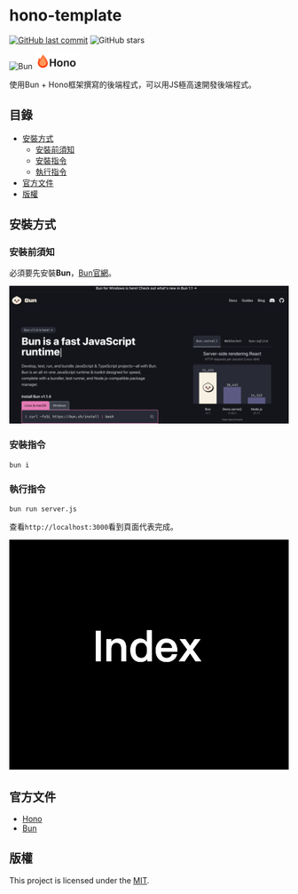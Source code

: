 # hono-template

[![GitHub last commit](https://img.shields.io/github/last-commit/connectshark/hono-template.svg?style=flat)](https://github.com/connectshark/hono-template)
![GitHub stars](https://img.shields.io/github/stars/connectshark/hono-template.svg?style=social&label=Stars&style=plastic)

![Bun](https://img.shields.io/badge/Bun-%23000000.svg?style=for-the-badge&logo=bun&logoColor=white) 
<img style="width: 80px;" src="./readme/hono-title.png">

使用Bun + Hono框架撰寫的後端程式，可以用JS極高速開發後端程式。

## 目錄

- [安裝方式](#安裝方式)
  - [安裝前須知](#安裝前須知)
  - [安裝指令](#安裝指令)
  - [執行指令](#執行指令)
- [官方文件](#官方文件)
- [版權](#版權)

## 安裝方式

### 安裝前須知

必須要先安裝**Bun**，[Bun官網](https://bun.sh/)。

[![](/readme/bun.png)](https://bun.sh/)

### 安裝指令


```
bun i
```

### 執行指令

```
bun run server.js
```

查看`http://localhost:3000`看到頁面代表完成。

![](/readme/screenshot.png)

## 官方文件

- [Hono](https://hono.dev/)
- [Bun](https://bun.sh/)

## 版權

This project is licensed under the [MIT](/LICENSE).